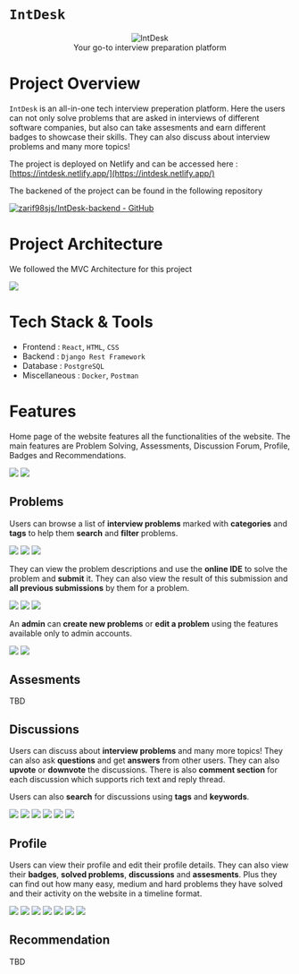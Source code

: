 # **`IntDesk`**

<p align='center'>
<img alt="IntDesk" src="logo/logo1.png" />
<br/>
Your go-to interview preparation platform
</p>

# **Project Overview**

`IntDesk` is an all-in-one tech interview preperation platform. Here the users can not only solve problems that are asked in interviews of different software companies, but also can take assesments and earn different badges to showcase their skills. They can also discuss about interview problems and many more topics!

The project is deployed on Netlify and can be accessed here : [https://intdesk.netlify.app/](https://intdesk.netlify.app/)

The backened of the project can be found in the following repository 

[![zarif98sjs/IntDesk-backend - GitHub](https://gh-card.dev/repos/zarif98sjs/IntDesk-backend.svg)](https://github.com/zarif98sjs/IntDesk-backend)

# **Project Architecture**

We followed the MVC Architecture for this project

![](architecture/architecture.png)

# **Tech Stack & Tools**

- Frontend : `React`, `HTML`, `CSS`
- Backend : `Django Rest Framework`
- Database : `PostgreSQL`
- Miscellaneous : `Docker`, `Postman` 
  
# **Features**

Home page of the website features all the functionalities of the website. The main features are Problem Solving, Assessments, Discussion Forum, Profile, Badges and Recommendations.

![](Miscellaneous/images/home_1.png)
![](Miscellaneous/images/home_2.png)

## Problems

Users can browse a list of **interview problems** marked with **categories** and **tags** to help them **search** and **filter** problems.

![](Miscellaneous/images/problem_all.png)
![](Miscellaneous/images/problem_search.png)
![](Miscellaneous/images/problem_filter.png)

They can view the problem descriptions and use the **online IDE** to solve the problem and **submit** it. They can also view the result of this submission and **all previous submissions** by them for a problem.

![](Miscellaneous/images/problem_one.png)
![](Miscellaneous/images/problem_submit.png)
![](Miscellaneous/images/problem_submissions.png)

An **admin** can **create new problems** or **edit a problem** using the features available only to admin accounts.

![](Miscellaneous/images/problem_create.png)
![](Miscellaneous/images/problem_edit.png)

## Assesments

TBD

## Discussions

Users can discuss about **interview problems** and many more topics! They can also ask **questions** and get **answers** from other users. They can also **upvote** or **downvote** the discussions. There is also **comment section** for each discussion which supports rich text and reply thread.

Users can also **search** for discussions using **tags** and **keywords**.

![](Miscellaneous/images/discussion_1.png)
![](Miscellaneous/images/discussion_2.png)
![](Miscellaneous/images/discussion_3.png)
![](Miscellaneous/images/discussion_4.png)
![](Miscellaneous/images/discussion_5.png)
![](Miscellaneous/images/discussion_6.png)

## Profile

Users can view their profile and edit their profile details. They can also view their **badges**, **solved problems**, **discussions** and **assesments**. Plus they can find out how many easy, medium and hard problems they have solved and their activity on the website in a timeline format.

![](Miscellaneous/images/profile_1.png)
![](Miscellaneous/images/profile_2.png)
![](Miscellaneous/images/profile_3.png)
![](Miscellaneous/images/profile_4.png)
![](Miscellaneous/images/profile_5.png)
![](Miscellaneous/images/profile_6.png)
![](Miscellaneous/images/profile_7.png)


## Recommendation

TBD
